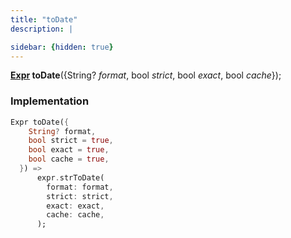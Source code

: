 ```yaml
---
title: "toDate"
description: |

sidebar: {hidden: true}
---
```

<span class="dart-code"><strong>[Expr] toDate</strong>({<span class="nobr">String? <i>format</i></span>, <span class="nobr">bool <i>strict</i></span>, <span class="nobr">bool <i>exact</i></span>, <span class="nobr">bool <i>cache</i></span>});</span>


### Implementation
```dart
Expr toDate({
    String? format,
    bool strict = true,
    bool exact = true,
    bool cache = true,
  }) =>
      expr.strToDate(
        format: format,
        strict: strict,
        exact: exact,
        cache: cache,
      );
```

[Expr]: /reference/classes/expr/